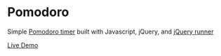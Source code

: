 # Pomodoro
Simple [Pomodoro timer](https://en.wikipedia.org/wiki/Pomodoro_Technique) built with Javascript, jQuery, and [jQuery runner](https://github.com/jylauril/jquery-runner)

[Live Demo](https://charleszardo.github.io/pomodoro)

